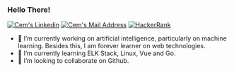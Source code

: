 ### Hello There!  

 <a href="https://www.linkedin.com/in/cem-gulec/" target="_blank" rel="nofollow"><img alt="Cem's Linkedin" src="https://img.shields.io/badge/LinkedIn-0077B5?style=for-the-badge&logo=linkedin&logoColor=white" /></a>
  <a href="mailto:cem.ggulecc@gmail.com" target="_blank" rel="nofollow"><img alt="Cem's Mail Address" src="https://img.shields.io/badge/Gmail-D14836?style=for-the-badge&logo=gmail&logoColor=white" /></a>
  <a href="https://www.hackerrank.com/cem_ggulec?hr_r=1" target="_blank" rel="nofollow"><img alt="HackerRank" src="https://img.shields.io/badge/-Hackerrank-2EC866?style=for-the-badge&logo=HackerRank&logoColor=white"/></a>
  
- 🔭 I’m currently working on artificial intelligence, particularly on machine learning. Besides this, I am forever learner on web technologies.
- 🌱 I’m currently learning ELK Stack, Linux, Vue and Go.
- 👯 I’m looking to collaborate on Github.
